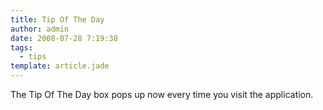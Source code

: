 ```yaml
---
title: Tip Of The Day
author: admin
date: 2008-07-28 7:19:38
tags: 
  - tips
template: article.jade
---
```


The Tip Of The Day box pops up now every time you visit the application.
